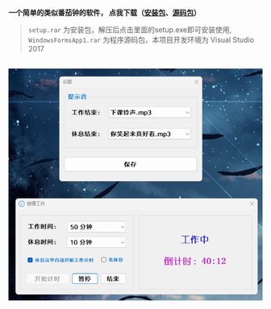 **一个简单的类似番茄钟的软件， 点我下载（[安装包](https://gitee.com/easecat_gitee/Timer/releases/tag/Timer_v1.02)、[源码包](https://gitee.com/easecat_gitee/Timer/blob/master/WindowsFormsApp1.rar)）**<br/>
> `setup.rar` 为安装包，解压后点击里面的setup.exe即可安装使用, `WindowsFormsApp1.rar` 为程序源码包，本项目开发环境为 Visual Studio 2017

<br/>![输入图片说明](images/image.png)
